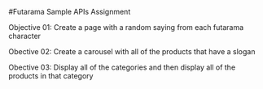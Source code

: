 #Futarama Sample APIs Assignment

Objective 01:
Create a page with a random saying from each futarama character

Obective 02:
Create a carousel with all of the products that have a slogan

Obective 03:
Display all of the categories and then display all of the products in that category

